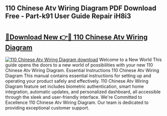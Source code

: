 ## 110 Chinese Atv Wiring Diagram PDF Download Free - Part-k91 User Guide Repair iH8i3

# <h2><a href="http://dftwq33.blite.top/?on=110+Chinese+Atv+Wiring+Diagram">🔗Download New 👉🔴 110 Chinese Atv Wiring Diagram</a></h2>

[![110 Chinese Atv Wiring Diagram download](https://i.imgur.com/lujVjoI.png)](http://dftwq33.blite.top/?on=110+Chinese+Atv+Wiring+Diagram)
Welcome to a New World This guide opens the doors to a new world of possibilities with your new 110 Chinese Atv Wiring Diagram. Essential Instructions 110 Chinese Atv Wiring Diagram This manual contains essential instructions for setting up and operating your product safely and effectively. 110 Chinese Atv Wiring Diagram feature set includes biometric authentication, smart home integration, automatic updates, and personalized dashboard, all accessible through the sleek and user-friendly interface. We're Committed to Excellence 110 Chinese Atv Wiring Diagram. Our team is dedicated to providing exceptional customer support.
